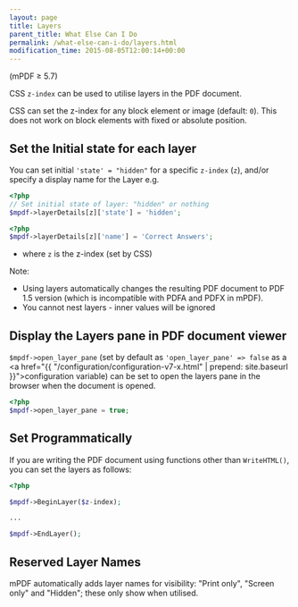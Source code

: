```yaml
---
layout: page
title: Layers
parent_title: What Else Can I Do
permalink: /what-else-can-i-do/layers.html
modification_time: 2015-08-05T12:00:14+00:00
---
```


(mPDF &ge; 5.7)

CSS `z-index` can be used to utilise layers in the PDF document.

CSS can set the z-index for any block element or image (default: `0`). This does not work on block elements
with fixed or absolute position.

## Set the Initial state for each layer

You can set initial `'state' = "hidden"` for a specific `z-index` (`z`), and/or specify a display name for the Layer e.g.

```php
<?php
// Set initial state of layer: "hidden" or nothing
$mpdf->layerDetails[z]['state'] = 'hidden';

```

```php
<?php
$mpdf->layerDetails[z]['name'] = 'Correct Answers';

```

- where `z` is the z-index (set by CSS)

Note:

- Using layers automatically changes the resulting PDF document to PDF 1.5 version (which is incompatible with PDFA and PDFX in mPDF).
- You cannot nest layers - inner values will be ignored

## Display the Layers pane in PDF document viewer

`$mpdf->open_layer_pane` (set by default as `'open_layer_pane' => false` as a
<a href="{{ "/configuration/configuration-v7-x.html" | prepend: site.baseurl }}">configuration variable</a>)
can be set to open the layers pane in the browser when the document is opened.

```php
<?php
$mpdf->open_layer_pane = true;

```

## Set Programmatically

If you are writing the PDF document using functions other than `WriteHTML()`, you can set the layers as follows:

```php
<?php

$mpdf->BeginLayer($z-index);

...

$mpdf->EndLayer();

```

## Reserved Layer Names

mPDF automatically adds layer names for visibility: "Print only", "Screen only" and "Hidden"; these only show when utilised.

